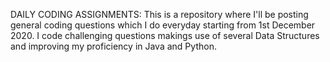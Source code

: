DAILY CODING ASSIGNMENTS: 
This is a repository where I'll be posting general coding questions which I do everyday starting from 1st December 2020. I code challenging questions makings use of several Data Structures and improving my proficiency in Java and Python.
